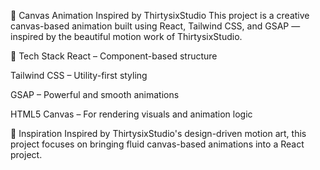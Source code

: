 🎨 Canvas Animation Inspired by ThirtysixStudio
This project is a creative canvas-based animation built using React, Tailwind CSS, and GSAP — inspired by the beautiful motion work of ThirtysixStudio.

🚀 Tech Stack
React – Component-based structure

Tailwind CSS – Utility-first styling

GSAP – Powerful and smooth animations

HTML5 Canvas – For rendering visuals and animation logic

📸 Inspiration
Inspired by ThirtysixStudio's design-driven motion art, this project focuses on bringing fluid canvas-based animations into a React project.
